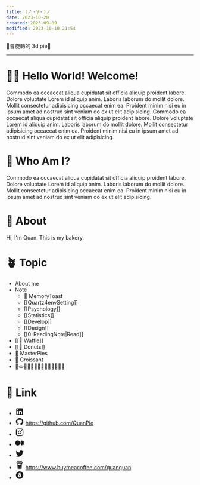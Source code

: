 ```yaml
---
title: (ノ・∀・)ノ
date: 2023-10-20
created: 2023-09-09
modified: 2023-10-10 21:54
---
```

🚧會旋轉的 3d pie🚧

---
# 👋🏼 Hello World! Welcome!
Commodo ea occaecat aliqua cupidatat sit officia aliquip proident labore. Dolore voluptate Lorem id aliquip anim. Laboris laborum do mollit dolore. Mollit consectetur adipisicing occaecat enim ea. Proident minim nisi eu in ipsum amet ad nostrud sint veniam do ex ut elit adipisicing.
Commodo ea occaecat aliqua cupidatat sit officia aliquip proident labore. Dolore voluptate Lorem id aliquip anim. Laboris laborum do mollit dolore. Mollit consectetur adipisicing occaecat enim ea. Proident minim nisi eu in ipsum amet ad nostrud sint veniam do ex ut elit adipisicing.

# 🤔 Who Am I?
Commodo ea occaecat aliqua cupidatat sit officia aliquip proident labore. Dolore voluptate Lorem id aliquip anim. Laboris laborum do mollit dolore. Mollit consectetur adipisicing occaecat enim ea. Proident minim nisi eu in ipsum amet ad nostrud sint veniam do ex ut elit adipisicing.

# 💫 About
Hi, I'm Quan. This is my bakery.
# 🪴 Topic
- About me
- Note
	- 🍞 MemoryToast
	- [[Quartz4envSetting]]
	- [[Psychology]]
	- [[Statistics]]
	- [[Develop]]
	- [[Design]]
	- [[0-ReadingNote|Read]]
- [[🧇 Waffle]]
- [[🍩  Donuts]]
- 🥧 MasterPies
- 🥐 Croissant
- 🥖🫓🥨🥯🧇🥪🍕🧁🧈🥣🥚🥛🧂🍩
# 🔗 Link
- <svg width="24" height="24" viewBox="0 -3 24 24" xmlns="http://www.w3.org/2000/svg"><path fill="currentColor" d="M19 3a2 2 0 0 1 2 2v14a2 2 0 0 1-2 2H5a2 2 0 0 1-2-2V5a2 2 0 0 1 2-2h14m-.5 15.5v-5.3a3.26 3.26 0 0 0-3.26-3.26c-.85 0-1.84.52-2.32 1.3v-1.11h-2.79v8.37h2.79v-4.93c0-.77.62-1.4 1.39-1.4a1.4 1.4 0 0 1 1.4 1.4v4.93h2.79M6.88 8.56a1.68 1.68 0 0 0 1.68-1.68c0-.93-.75-1.69-1.68-1.69a1.69 1.69 0 0 0-1.69 1.69c0 .93.76 1.68 1.69 1.68m1.39 9.94v-8.37H5.5v8.37h2.77Z"/></svg>
- <svg width="24" height="24" viewBox="0 -3 24 24" xmlns="http://www.w3.org/2000/svg"><path fill="currentColor" d="M12 2A10 10 0 0 0 2 12c0 4.42 2.87 8.17 6.84 9.5c.5.08.66-.23.66-.5v-1.69c-2.77.6-3.36-1.34-3.36-1.34c-.46-1.16-1.11-1.47-1.11-1.47c-.91-.62.07-.6.07-.6c1 .07 1.53 1.03 1.53 1.03c.87 1.52 2.34 1.07 2.91.83c.09-.65.35-1.09.63-1.34c-2.22-.25-4.55-1.11-4.55-4.92c0-1.11.38-2 1.03-2.71c-.1-.25-.45-1.29.1-2.64c0 0 .84-.27 2.75 1.02c.79-.22 1.65-.33 2.5-.33c.85 0 1.71.11 2.5.33c1.91-1.29 2.75-1.02 2.75-1.02c.55 1.35.2 2.39.1 2.64c.65.71 1.03 1.6 1.03 2.71c0 3.82-2.34 4.66-4.57 4.91c.36.31.69.92.69 1.85V21c0 .27.16.59.67.5C19.14 20.16 22 16.42 22 12A10 10 0 0 0 12 2Z"/></svg> https://github.com/QuanPie
- <svg width="24" height="27" viewBox="0 -3 24 24" xmlns="http://www.w3.org/2000/svg"><path fill="currentColor" d="M7.8 2h8.4C19.4 2 22 4.6 22 7.8v8.4a5.8 5.8 0 0 1-5.8 5.8H7.8C4.6 22 2 19.4 2 16.2V7.8A5.8 5.8 0 0 1 7.8 2m-.2 2A3.6 3.6 0 0 0 4 7.6v8.8C4 18.39 5.61 20 7.6 20h8.8a3.6 3.6 0 0 0 3.6-3.6V7.6C20 5.61 18.39 4 16.4 4H7.6m9.65 1.5a1.25 1.25 0 0 1 1.25 1.25A1.25 1.25 0 0 1 17.25 8A1.25 1.25 0 0 1 16 6.75a1.25 1.25 0 0 1 1.25-1.25M12 7a5 5 0 0 1 5 5a5 5 0 0 1-5 5a5 5 0 0 1-5-5a5 5 0 0 1 5-5m0 2a3 3 0 0 0-3 3a3 3 0 0 0 3 3a3 3 0 0 0 3-3a3 3 0 0 0-3-3Z"/></svg> 
- <svg width="24" height="24" viewBox="0 -3 24 24" xmlns="http://www.w3.org/2000/svg"><path fill="currentColor" d="M13.54 12a6.8 6.8 0 0 1-6.77 6.82A6.8 6.8 0 0 1 0 12a6.8 6.8 0 0 1 6.77-6.82A6.8 6.8 0 0 1 13.54 12zm7.42 0c0 3.54-1.51 6.42-3.38 6.42c-1.87 0-3.39-2.88-3.39-6.42s1.52-6.42 3.39-6.42s3.38 2.88 3.38 6.42M24 12c0 3.17-.53 5.75-1.19 5.75c-.66 0-1.19-2.58-1.19-5.75s.53-5.75 1.19-5.75C23.47 6.25 24 8.83 24 12z"/></svg> 
- <svg width="24" height="26" viewBox="0 -3 24 24" xmlns="http://www.w3.org/2000/svg"><path fill="currentColor" d="M22.46 6c-.77.35-1.6.58-2.46.69c.88-.53 1.56-1.37 1.88-2.38c-.83.5-1.75.85-2.72 1.05C18.37 4.5 17.26 4 16 4c-2.35 0-4.27 1.92-4.27 4.29c0 .34.04.67.11.98C8.28 9.09 5.11 7.38 3 4.79c-.37.63-.58 1.37-.58 2.15c0 1.49.75 2.81 1.91 3.56c-.71 0-1.37-.2-1.95-.5v.03c0 2.08 1.48 3.82 3.44 4.21a4.22 4.22 0 0 1-1.93.07a4.28 4.28 0 0 0 4 2.98a8.521 8.521 0 0 1-5.33 1.84c-.34 0-.68-.02-1.02-.06C3.44 20.29 5.7 21 8.12 21C16 21 20.33 14.46 20.33 8.79c0-.19 0-.37-.01-.56c.84-.6 1.56-1.36 2.14-2.23Z"/></svg> 
- <svg width="24" height="30" viewBox="0 -3 24 24" xmlns="http://www.w3.org/2000/svg"><path fill="currentColor" d="m20.216 6.415l-.132-.666c-.119-.598-.388-1.163-1.001-1.379c-.197-.069-.42-.098-.57-.241c-.152-.143-.196-.366-.231-.572c-.065-.378-.125-.756-.192-1.133c-.057-.325-.102-.69-.25-.987c-.195-.4-.597-.634-.996-.788a5.723 5.723 0 0 0-.626-.194c-1-.263-2.05-.36-3.077-.416a25.834 25.834 0 0 0-3.7.062c-.915.083-1.88.184-2.75.5c-.318.116-.646.256-.888.501c-.297.302-.393.77-.177 1.146c.154.267.415.456.692.58c.36.162.737.284 1.123.366c1.075.238 2.189.331 3.287.37c1.218.05 2.437.01 3.65-.118c.299-.033.598-.073.896-.119c.352-.054.578-.513.474-.834c-.124-.383-.457-.531-.834-.473c-.466.074-.96.108-1.382.146c-1.177.08-2.358.082-3.536.006a22.228 22.228 0 0 1-1.157-.107c-.086-.01-.18-.025-.258-.036c-.243-.036-.484-.08-.724-.13c-.111-.027-.111-.185 0-.212h.005c.277-.06.557-.108.838-.147h.002c.131-.009.263-.032.394-.048a25.076 25.076 0 0 1 3.426-.12c.674.019 1.347.067 2.017.144l.228.031c.267.04.533.088.798.145c.392.085.895.113 1.07.542c.055.137.08.288.111.431l.319 1.484a.237.237 0 0 1-.199.284h-.003c-.037.006-.075.01-.112.015a36.704 36.704 0 0 1-4.743.295a37.059 37.059 0 0 1-4.699-.304c-.14-.017-.293-.042-.417-.06c-.326-.048-.649-.108-.973-.161c-.393-.065-.768-.032-1.123.161c-.29.16-.527.404-.675.701c-.154.316-.199.66-.267 1c-.069.34-.176.707-.135 1.056c.087.753.613 1.365 1.37 1.502a39.69 39.69 0 0 0 11.343.376a.483.483 0 0 1 .535.53l-.071.697l-1.018 9.907c-.041.41-.047.832-.125 1.237c-.122.637-.553 1.028-1.182 1.171c-.577.131-1.165.2-1.756.205c-.656.004-1.31-.025-1.966-.022c-.699.004-1.556-.06-2.095-.58c-.475-.458-.54-1.174-.605-1.793l-.731-7.013l-.322-3.094c-.037-.351-.286-.695-.678-.678c-.336.015-.718.3-.678.679l.228 2.185l.949 9.112c.147 1.344 1.174 2.068 2.446 2.272c.742.12 1.503.144 2.257.156c.966.016 1.942.053 2.892-.122c1.408-.258 2.465-1.198 2.616-2.657c.34-3.332.683-6.663 1.024-9.995l.215-2.087a.484.484 0 0 1 .39-.426c.402-.078.787-.212 1.074-.518c.455-.488.546-1.124.385-1.766zm-1.478.772c-.145.137-.363.201-.578.233c-2.416.359-4.866.54-7.308.46c-1.748-.06-3.477-.254-5.207-.498c-.17-.024-.353-.055-.47-.18c-.22-.236-.111-.71-.054-.995c.052-.26.152-.609.463-.646c.484-.057 1.046.148 1.526.22c.577.088 1.156.159 1.737.212c2.48.226 5.002.19 7.472-.14c.45-.06.899-.13 1.345-.21c.399-.072.84-.206 1.08.206c.166.281.188.657.162.974a.544.544 0 0 1-.169.364zm-6.159 3.9c-.862.37-1.84.788-3.109.788a5.884 5.884 0 0 1-1.569-.217l.877 9.004c.065.78.717 1.38 1.5 1.38c0 0 1.243.065 1.658.065c.447 0 1.786-.065 1.786-.065c.783 0 1.434-.6 1.499-1.38l.94-9.95a3.996 3.996 0 0 0-1.322-.238c-.826 0-1.491.284-2.26.613z"/></svg> https://www.buymeacoffee.com/quanquan
- <svg width="24" height="24" viewBox="0 0 24 24" xmlns="http://www.w3.org/2000/svg"><path fill="currentColor" d="M14.24 10.56c-.31 1.24-2.24.61-2.84.44l.55-2.18c.62.18 2.61.44 2.29 1.74m-3.11 1.56l-.6 2.41c.74.19 3.03.92 3.37-.44c.36-1.42-2.03-1.79-2.77-1.97m10.57 2.3c-1.34 5.36-6.76 8.62-12.12 7.28C4.22 20.36.963 14.94 2.3 9.58A9.996 9.996 0 0 1 14.42 2.3c5.35 1.34 8.61 6.76 7.28 12.12m-7.49-6.37l.45-1.8l-1.1-.25l-.44 1.73c-.29-.07-.58-.14-.88-.2l.44-1.77l-1.09-.26l-.45 1.79c-.24-.06-.48-.11-.7-.17l-1.51-.38l-.3 1.17s.82.19.8.2c.45.11.53.39.51.64l-1.23 4.93c-.05.14-.21.32-.5.27c.01.01-.8-.2-.8-.2L6.87 15l1.42.36c.27.07.53.14.79.2l-.46 1.82l1.1.28l.45-1.81c.3.08.59.15.87.23l-.45 1.79l1.1.28l.46-1.82c1.85.35 3.27.21 3.85-1.48c.5-1.35 0-2.15-1-2.66c.72-.19 1.26-.64 1.41-1.62c.2-1.33-.82-2.04-2.2-2.52Z"/></svg> 
